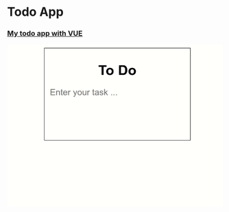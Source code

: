 # Todo App

### [My todo app with VUE](https://mytodo-appvue.netlify.app/)

![](./public/result.gif)
